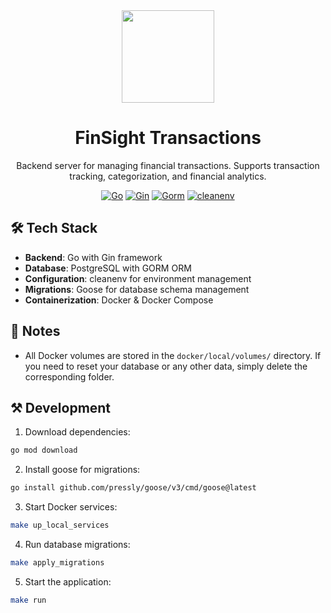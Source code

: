 <div align="center">
  <img width="148" height="148" src="https://github.com/user-attachments/assets/b8b8f3ba-d6da-414e-b5f5-339578b498a8"/>
  <h1>FinSight Transactions</h1>
  <p>Backend server for managing financial transactions. Supports transaction tracking, categorization, and financial analytics.</p>

[![Go](https://img.shields.io/badge/Go-1.23.1-45a3ec?style=flat-square)](https://go.dev/)
[![Gin](https://img.shields.io/badge/Gin-1.10.0-458cec?style=flat-square)](https://github.com/gin-gonic/gin)
[![Gorm](https://img.shields.io/badge/Gorm-1.25.12-38B6FF?style=flat-square)](https://github.com/go-gorm/gorm)
[![cleanenv](https://img.shields.io/badge/cleanenv-1.5.0-276867?style=flat-square)](https://github.com/ilyakaznacheev/cleanenv)
</div>

## 🛠️ Tech Stack

- **Backend**: Go with Gin framework
- **Database**: PostgreSQL with GORM ORM
- **Configuration**: cleanenv for environment management
- **Migrations**: Goose for database schema management
- **Containerization**: Docker & Docker Compose

## 📃 Notes

* All Docker volumes are stored in the `docker/local/volumes/` directory. If you need to reset your database or any other data, simply delete the corresponding folder.

## ⚒️ Development

1. Download dependencies:
```bash
go mod download
```

2. Install goose for migrations:
```bash
go install github.com/pressly/goose/v3/cmd/goose@latest
```

3. Start Docker services:
```bash
make up_local_services
```

4. Run database migrations:
```bash
make apply_migrations
```

5. Start the application:
```bash
make run
```
